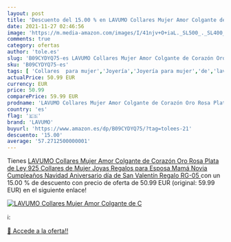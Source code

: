 ```yaml
---
layout: post
title: 'Descuento del 15.00 % en LAVUMO Collares Mujer Amor Colgante de C'
date: 2021-11-27 02:46:56
image: 'https://m.media-amazon.com/images/I/41njv+O+iaL._SL500_._SL400_.jpg'
comments: true
category: ofertas
author: 'tole.es'
slug: 'B09CYDYQ75-es LAVUMO Collares Mujer Amor Colgante de Corazón Oro Rosa...'
sku: 'B09CYDYQ75-es'
tags: [ 'Collares  para mujer','Joyería','Joyería para mujer','de','lavumo','ley','navidad','plata', ]
actualPrice: 50.99 EUR
currency: EUR
price: 50.99
comparePrice: 59.99 EUR
prodname: 'LAVUMO Collares Mujer Amor Colgante de Corazón Oro Rosa Plata de Ley 925 Collares de Mujer Joyas Regalos para Esposa  Mamá  Novia  Cumpleaños Navidad Aniversario día de San Valentín Regalo RG-05 '
country: 'es'
flag: '🇪🇸'
brand: 'LAVUMO'
buyurl: 'https://www.amazon.es/dp/B09CYDYQ75/?tag=tolees-21'
descuento: '15.00'
average: '57.2712500000001'
---
```


Tienes [LAVUMO Collares Mujer Amor Colgante de Corazón Oro Rosa Plata de Ley 925 Collares de Mujer Joyas Regalos para Esposa  Mamá  Novia  Cumpleaños Navidad Aniversario día de San Valentín Regalo RG-05 ](https://www.amazon.es/dp/B09CYDYQ75/?tag=tolees-21) con un 15.00 % de descuento con precio de oferta de 50.99 EUR (original: 59.99 EUR) en el siguiente enlace!

[![LAVUMO Collares Mujer Amor Colgante de C](https://m.media-amazon.com/images/I/41njv+O+iaL._SL500_._SL400_.jpg)](https://www.amazon.es/dp/B09CYDYQ75/?tag=tolees-21)

ℹ️:


[🛒 Accede a la oferta!!](https://www.amazon.es/dp/B09CYDYQ75/?tag=tolees-21)
